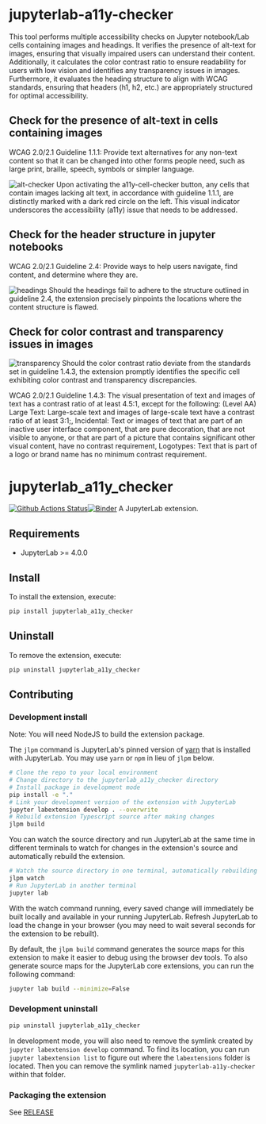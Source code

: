 # jupyterlab-a11y-checker
This tool performs multiple accessibility checks on Jupyter notebook/Lab cells containing images and headings. It verifies the presence of alt-text for images, ensuring that visually impaired users can understand their content. Additionally, it calculates the color contrast ratio to ensure readability for users with low vision and identifies any transparency issues in images. Furthermore, it evaluates the heading structure to align with WCAG standards, ensuring that headers (h1, h2, etc.) are appropriately structured for optimal accessibility.

## Check for the presence of alt-text in cells containing images
WCAG 2.0/2.1 Guideline 1.1.1: Provide text alternatives for any non-text content so that it can be changed into other forms people need, such as large print, braille, speech, symbols or simpler language.

![alt-checker](https://github.com/berkeley-dsep-infra/jupyterlab-a11y-checker/assets/8241358/c3100644-9bb7-4c87-b5c7-7aff84d3be23)
Upon activating the a11y-cell-checker button, any cells that contain images lacking alt text, in accordance with guideline 1.1.1, are distinctly marked with a dark red circle on the left. This visual indicator underscores the accessibility (a11y) issue that needs to be addressed.

## Check for the header structure in jupyter notebooks
WCAG 2.0/2.1 Guideline 2.4: Provide ways to help users navigate, find content, and determine where they are.

![headings](https://github.com/berkeley-dsep-infra/jupyterlab-a11y-checker/assets/8241358/5088ecb3-52a6-4a2d-94a8-3515f3c01a71")
Should the headings fail to adhere to the structure outlined in guideline 2.4, the extension precisely pinpoints the locations where the content structure is flawed.

## Check for color contrast and transparency issues in images

![transparency](https://github.com/berkeley-dsep-infra/jupyterlab-a11y-checker/assets/2306166/b6f25067-fd8d-4ffb-b0f0-76bec74d1318)
Should the color contrast ratio deviate from the standards set in guideline 1.4.3, the extension promptly identifies the specific cell exhibiting color contrast and transparency discrepancies.

WCAG 2.0/2.1 Guideline 1.4.3: The visual presentation of text and images of text has a contrast ratio of at least 4.5:1, except for the following: (Level AA)
Large Text: Large-scale text and images of large-scale text have a contrast ratio of at least 3:1;, Incidental: Text or images of text that are part of an inactive user interface component, that are pure decoration, that are not visible to anyone, or that are part of a picture that contains significant other visual content, have no contrast requirement, Logotypes: Text that is part of a logo or brand name has no minimum contrast requirement.

# jupyterlab_a11y_checker

[![Github Actions Status](https://github.com/github_username/jupyterlab-a11y-checker/workflows/Build/badge.svg)](https://github.com/github_username/jupyterlab-a11y-checker/actions/workflows/build.yml)[![Binder](https://mybinder.org/badge_logo.svg)](https://mybinder.org/v2/gh/github_username/jupyterlab-a11y-checker/main?urlpath=lab)
A JupyterLab extension.

## Requirements

- JupyterLab >= 4.0.0

## Install

To install the extension, execute:

```bash
pip install jupyterlab_a11y_checker
```

## Uninstall

To remove the extension, execute:

```bash
pip uninstall jupyterlab_a11y_checker
```

## Contributing

### Development install

Note: You will need NodeJS to build the extension package.

The `jlpm` command is JupyterLab's pinned version of
[yarn](https://yarnpkg.com/) that is installed with JupyterLab. You may use
`yarn` or `npm` in lieu of `jlpm` below.

```bash
# Clone the repo to your local environment
# Change directory to the jupyterlab_a11y_checker directory
# Install package in development mode
pip install -e "."
# Link your development version of the extension with JupyterLab
jupyter labextension develop . --overwrite
# Rebuild extension Typescript source after making changes
jlpm build
```

You can watch the source directory and run JupyterLab at the same time in different terminals to watch for changes in the extension's source and automatically rebuild the extension.

```bash
# Watch the source directory in one terminal, automatically rebuilding when needed
jlpm watch
# Run JupyterLab in another terminal
jupyter lab
```

With the watch command running, every saved change will immediately be built locally and available in your running JupyterLab. Refresh JupyterLab to load the change in your browser (you may need to wait several seconds for the extension to be rebuilt).

By default, the `jlpm build` command generates the source maps for this extension to make it easier to debug using the browser dev tools. To also generate source maps for the JupyterLab core extensions, you can run the following command:

```bash
jupyter lab build --minimize=False
```

### Development uninstall

```bash
pip uninstall jupyterlab_a11y_checker
```

In development mode, you will also need to remove the symlink created by `jupyter labextension develop`
command. To find its location, you can run `jupyter labextension list` to figure out where the `labextensions`
folder is located. Then you can remove the symlink named `jupyterlab-a11y-checker` within that folder.

### Packaging the extension

See [RELEASE](RELEASE.md)
